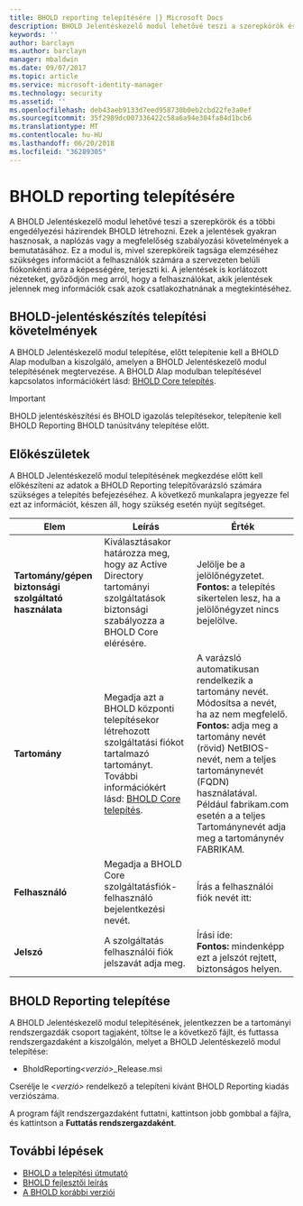 ```yaml
---
title: BHOLD reporting telepítésére |} Microsoft Docs
description: BHOLD Jelentéskezelő modul lehetővé teszi a szerepkörök és engedélyezési házirendeket vonatkozó jelentések létrehozásához
keywords: ''
author: barclayn
ms.author: barclayn
manager: mbaldwin
ms.date: 09/07/2017
ms.topic: article
ms.service: microsoft-identity-manager
ms.technology: security
ms.assetid: ''
ms.openlocfilehash: deb43aeb9133d7eed958730b0eb2cbd22fe3a0ef
ms.sourcegitcommit: 35f2989dc007336422c58a6a94e304fa84d1bcb6
ms.translationtype: MT
ms.contentlocale: hu-HU
ms.lasthandoff: 06/20/2018
ms.locfileid: "36289305"
---
```

# <a name="bhold-reporting-installation"></a>BHOLD reporting telepítésére

A BHOLD Jelentéskezelő modul lehetővé teszi a szerepkörök és a többi engedélyezési házirendek BHOLD létrehozni. Ezek a jelentések gyakran hasznosak, a naplózás vagy a megfelelőség szabályozási követelmények a bemutatásához. Ez a modul is, mivel szerepköreik tagsága elemzéséhez szükséges információt a felhasználók számára a szervezeten belüli fiókonkénti arra a képességére, terjeszti ki. A jelentések is korlátozott nézeteket, győződjön meg arról, hogy a felhasználókat, akik jelentések jelennek meg információk csak azok csatlakozhatnának a megtekintéséhez.

## <a name="bhold-reporting-installation-requirements"></a>BHOLD-jelentéskészítés telepítési követelmények

A BHOLD Jelentéskezelő modul telepítése, előtt telepítenie kell a BHOLD Alap modulban a kiszolgáló, amelyen a BHOLD Jelentéskezelő modul telepítésének megtervezése. A BHOLD Alap modulban telepítésével kapcsolatos információkért lásd: [BHOLD Core telepítés](https://technet.microsoft.com/library/jj134095(v=ws.10).aspx).

> [!IMPORTANT]
> BHOLD jelentéskészítési és BHOLD igazolás telepítésekor, telepítenie kell BHOLD Reporting BHOLD tanúsítvány telepítése előtt.

## <a name="before-you-begin"></a>Előkészületek

A BHOLD Jelentéskezelő modul telepítésének megkezdése előtt kell előkészíteni az adatok a BHOLD Reporting telepítővarázsló számára szükséges a telepítés befejezéséhez. A következő munkalapra jegyezze fel ezt az információt, készen áll, hogy szükség esetén nyújt segítséget.

| **Elem**                                    | **Leírás**                                                                                                                                                                                                           | **Érték**                                                                                                                                                                                                                                                                                                            |
|---------------------------------------------|---------------------------------------------------------------------------------------------------------------------------------------------------------------------------------------------------------------------------|----------------------------------------------------------------------------------------------------------------------------------------------------------------------------------------------------------------------------------------------------------------------------------------------------------------------|
| **Tartomány/gépen biztonsági szolgáltató használata** | Kiválasztásakor határozza meg, hogy az Active Directory tartományi szolgáltatások biztonsági szabályozza a BHOLD Core elérésére.                                                                                                                | Jelölje be a jelölőnégyzetet. </br>**Fontos:** a telepítés sikertelen lesz, ha a jelölőnégyzet nincs bejelölve.                                                                                                                                                                                                                   |
| **Tartomány**                                  | Megadja azt a BHOLD központi telepítésekor létrehozott szolgáltatási fiókot tartalmazó tartományt. További információkért lásd: [BHOLD Core telepítés](https://technet.microsoft.com/library/jj134095(v=ws.10).aspx). | A varázsló automatikusan rendelkezik a tartomány nevét. Módosítsa a nevét, ha az nem megfelelő. **Fontos:** adja meg a tartomány nevét (rövid) NetBIOS-nevét, nem a teljes tartománynevét (FQDN) használatával. Például fabrikam.com esetén a a teljes Tartománynevét adja meg a tartománynév FABRIKAM. |
| **Felhasználó**                                    | Megadja a BHOLD Core szolgáltatásfiók-felhasználó bejelentkezési nevét.                                                                                                                                                          | Írás a felhasználói fiók nevét itt:                                                                                                                                                                                                                                                                                    |
| **Jelszó**                                | A szolgáltatás felhasználói fiók jelszavát adja meg.                                                                                                                                                                       | Írási ide: </br>**Fontos:** mindenképp ezt a jelszót rejtett, biztonságos helyen.                                                                                                                                                                                                                  |

## <a name="bhold-reporting-installation"></a>BHOLD Reporting telepítése

A BHOLD Jelentéskezelő modul telepítésének, jelentkezzen be a tartományi rendszergazdák csoport tagjaként, töltse le a következő fájlt, és futtassa rendszergazdaként a kiszolgálón, melyet a BHOLD Jelentéskezelő modul telepítése:

- BholdReporting<em>\<verzió\></em>\_Release.msi

Cserélje le *\<verzió\>* rendelkező a telepíteni kívánt BHOLD Reporting kiadás verziószáma.

A program fájlt rendszergazdaként futtatni, kattintson jobb gombbal a fájlra, és kattintson a **Futtatás rendszergazdaként**.

## <a name="next-steps"></a>További lépések

- [BHOLD a telepítési útmutató](bhold-installation-guide.md)
- [BHOLD fejlesztői leírás](../reference/mim2016-bhold-developer-reference.md)
- [A BHOLD korábbi verziói](../reference/version-bhold-history.md)